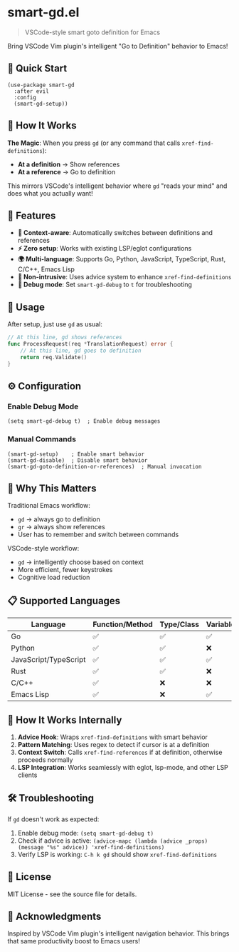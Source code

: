 # smart-gd.el

> VSCode-style smart goto definition for Emacs

Bring VSCode Vim plugin's intelligent "Go to Definition" behavior to Emacs!

## 🚀 Quick Start

```elisp
(use-package smart-gd
  :after evil
  :config
  (smart-gd-setup))
```

## 🎯 How It Works

**The Magic**: When you press `gd` (or any command that calls `xref-find-definitions`):

- **At a definition** → Show references
- **At a reference** → Go to definition

This mirrors VSCode's intelligent behavior where `gd` "reads your mind" and does what you actually want!

## 🌟 Features

- **🧠 Context-aware**: Automatically switches between definitions and references
- **⚡ Zero setup**: Works with existing LSP/eglot configurations
- **🌍 Multi-language**: Supports Go, Python, JavaScript, TypeScript, Rust, C/C++, Emacs Lisp
- **🔧 Non-intrusive**: Uses advice system to enhance `xref-find-definitions`
- **🐛 Debug mode**: Set `smart-gd-debug` to `t` for troubleshooting

## 📖 Usage

After setup, just use `gd` as usual:

```go
// At this line, gd shows references
func ProcessRequest(req *TranslationRequest) error {
    // At this line, gd goes to definition
    return req.Validate()
}
```

## ⚙️ Configuration

### Enable Debug Mode

```elisp
(setq smart-gd-debug t)  ; Enable debug messages
```

### Manual Commands

```elisp
(smart-gd-setup)    ; Enable smart behavior
(smart-gd-disable)  ; Disable smart behavior
(smart-gd-goto-definition-or-references)  ; Manual invocation
```

## 🤔 Why This Matters

Traditional Emacs workflow:
- `gd` → always go to definition
- `gr` → always show references  
- User has to remember and switch between commands

VSCode-style workflow:
- `gd` → intelligently choose based on context
- More efficient, fewer keystrokes
- Cognitive load reduction

## 📋 Supported Languages

| Language | Function/Method | Type/Class | Variable | Constant |
|----------|----------------|------------|----------|----------|
| Go | ✅ | ✅ | ✅ | ✅ |
| Python | ✅ | ✅ | ❌ | ❌ |
| JavaScript/TypeScript | ✅ | ✅ | ✅ | ❌ |
| Rust | ✅ | ✅ | ❌ | ❌ |
| C/C++ | ✅ | ❌ | ❌ | ❌ |
| Emacs Lisp | ✅ | ❌ | ✅ | ✅ |

## 🔧 How It Works Internally

1. **Advice Hook**: Wraps `xref-find-definitions` with smart behavior
2. **Pattern Matching**: Uses regex to detect if cursor is at a definition
3. **Context Switch**: Calls `xref-find-references` if at definition, otherwise proceeds normally
4. **LSP Integration**: Works seamlessly with eglot, lsp-mode, and other LSP clients

## 🛠️ Troubleshooting

If `gd` doesn't work as expected:

1. Enable debug mode: `(setq smart-gd-debug t)`
2. Check if advice is active: `(advice-mapc (lambda (advice _props) (message "%s" advice)) 'xref-find-definitions)`
3. Verify LSP is working: `C-h k gd` should show `xref-find-definitions`

## 📄 License

MIT License - see the source file for details.

## 🙏 Acknowledgments

Inspired by VSCode Vim plugin's intelligent navigation behavior. This brings that same productivity boost to Emacs users!
